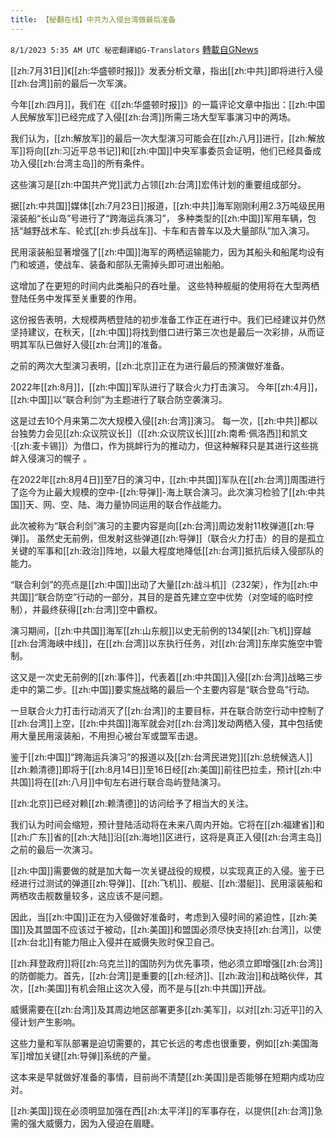 ```yaml
---
title: 【秘翻在线】中共为入侵台湾做最后准备
---
```

`8/1/2023 5:35 AM UTC 秘密翻譯組G-Translators` [轉載自GNews](https://gnews.org/articles/1507765)

[[zh:7月31日]]《[[zh:华盛顿时报]]》发表分析文章，指出[[zh:中共]]即将进行入侵[[zh:台湾]]前的最后一次军演。

今年[[zh:四月]]，我们在《[[zh:华盛顿时报]]》的一篇评论文章中指出：[[zh:中国人民解放军]]已经完成了入侵[[zh:台湾]]所需三场大型军事演习中的两场。

我们认为，[[zh:解放军]]的最后一次大型演习可能会在[[zh:八月]]进行，[[zh:解放军]]将向[[zh:习近平总书记]]和[[zh:中国]]中央军事委员会证明，他们已经具备成功入侵[[zh:台湾主岛]]的所有条件。

这些演习是[[zh:中国共产党]]武力占领[[zh:台湾]]宏伟计划的重要组成部分。

据[[zh:中共国]]媒体[[zh:7月23日]]报道，[[zh:中共]]海军刚刚利用2.3万吨级民用滚装船“长山岛”号进行了“跨海运兵演习”， 多种类型的[[zh:中国]]军用车辆，包括“越野战术车、轮式[[zh:步兵战车]]、卡车和吉普车以及大量部队”加入演习。

民用滚装船显著增强了[[zh:中国]]海军的两栖运输能力，因为其船头和船尾均设有门和坡道，使战车、装备和部队无需掉头即可进出船舶。

这增加了在更短的时间内此类船只的吞吐量。 这些特种舰艇的使用将在大型两栖登陆任务中发挥至关重要的作用。

这份报告表明，大规模两栖登陆的初步准备工作正在进行中。我们已经建议并仍然坚持建议，在秋天，[[zh:中国]]将找到借口进行第三次也是最后一次彩排，从而证明其军队已做好入侵[[zh:台湾]]的准备。

之前的两次大型演习表明，[[zh:北京]]正在为进行最后的预演做好准备。

2022年[[zh:8月]]，[[zh:中国]]军队进行了联合火力打击演习。 今年[[zh:4月]]，[[zh:中国]]以“联合利剑”为主题进行了联合防空袭演习。

这是过去10个月来第二次大规模入侵[[zh:台湾]]演习。 每一次，[[zh:中共]]都以台独势力会见[[zh:众议院议长]]（[[zh:众议院议长]][[zh:南希·佩洛西]]和凯文·[[zh:麦卡锡]]）为借口，作为挑衅行为的推动力，但这种解释只是其进行这些挑衅入侵演习的幌子 。

在2022年[[zh:8月4日]]至7日的演习中，[[zh:中共国]]军队在[[zh:台湾]]周围进行了迄今为止最大规模的空中\-[[zh:导弹]]\-海上联合演习。此次演习检验了[[zh:中共国]]天、网、空、陆、海力量协同运用的联合作战能力。

此次被称为“联合利剑”演习的主要内容是向[[zh:台湾]]周边发射11枚弹道[[zh:导弹]]。 虽然史无前例，但发射这些弹道[[zh:导弹]]（联合火力打击）的目的是孤立关键的军事和[[zh:政治]]阵地，以最大程度地降低[[zh:台湾]]抵抗后续入侵部队的能力。

“联合利剑”的亮点是[[zh:中国]]出动了大量[[zh:战斗机]]（232架），作为[[zh:中共国]]“联合防空”行动的一部分，其目的是首先建立空中优势（对空域的临时控制），并最终获得[[zh:台湾]]空中霸权。

演习期间，[[zh:中共国]]海军[[zh:山东舰]]以史无前例的134架[[zh:飞机]]穿越[[zh:台湾海峡中线]]，在[[zh:台湾]]以东执行任务，对[[zh:台湾]]东岸实施空中管制。

这又是一次史无前例的[[zh:事件]]，代表着[[zh:中共国]]入侵[[zh:台湾]]战略三步走中的第二步。[[zh:中国]]要实施战略的最后一个主要内容是“联合登岛”行动。

一旦联合火力打击行动消灭了[[zh:台湾]]的主要目标，并在联合防空行动中控制了[[zh:台湾]]上空，[[zh:中共国]]海军就会对[[zh:台湾]]发动两栖入侵，其中包括使用大量民用滚装船，不用担心被台军或盟军击退。

鉴于[[zh:中国]]“跨海运兵演习”的报道以及[[zh:台湾民进党]][[zh:总统候选人]][[zh:赖清德]]即将于[[zh:8月14日]]至16日经[[zh:美国]]前往巴拉圭，预计[[zh:中共国]]将在[[zh:八月]]中旬左右进行联合岛屿登陆演习。

[[zh:北京]]已经对赖[[zh:赖清德]]的访问给予了相当大的关注。

我们认为时间会缩短，预计登陆活动将在未来八周内开始。它将在[[zh:福建省]]和[[zh:广东]]省的[[zh:大陆]]沿[[zh:海地]]区进行，这将是真正入侵[[zh:台湾主岛]]之前的最后一次演习。

[[zh:中国]]需要做的就是加大每一次关键战役的规模，以实现真正的入侵。鉴于已经进行过测试的弹道[[zh:导弹]]、[[zh:飞机]]、舰艇、[[zh:潜艇]]、民用滚装船和两栖攻击舰数量较多，这应该不是问题。

因此，当[[zh:中国]]正在为入侵做好准备时，考虑到入侵时间的紧迫性，[[zh:美国]]及其盟国不应该过于被动，[[zh:美国]]和盟国必须尽快支持[[zh:台湾]]，以使[[zh:台北]]有能力阻止入侵并在威慑失败时保卫自己。

[[zh:拜登政府]]将[[zh:乌克兰]]的国防列为优先事项，他必须立即增强[[zh:台湾]]的防御能力。首先，[[zh:台湾]]是重要的[[zh:经济]]、[[zh:政治]]和战略伙伴，其次，[[zh:美国]]有机会阻止这次入侵，而不是与[[zh:中共国]]开战。

威慑需要在[[zh:台湾]]及其周边地区部署更多[[zh:美军]]，以对[[zh:习近平]]的入侵计划产生影响。

这些力量和军队部署是迫切需要的，其它长远的考虑也很重要，例如[[zh:美国海军]]增加关键[[zh:导弹]]系统的产量。

这本来是早就做好准备的事情，目前尚不清楚[[zh:美国]]是否能够在短期内成功应对。

[[zh:美国]]现在必须明显加强在西[[zh:太平洋]]的军事存在，以提供[[zh:台湾]]急需的强大威慑力，因为入侵迫在眉睫。
